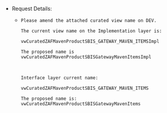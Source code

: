 - Request Details:
	- ```
	  Please amend the attached curated view name on DEV.
	  
	  The current view name on the Implementation layer is:
	  
	  vwCuratedZAFMavenProductSBIS_GATEWAY_MAVEN_ITEMSImpl  
	  
	  The proposed name is vwCuratedZAFMavenProductSBISGatewayMavenItemsImpl  
	  
	   
	  
	  Interface layer current name:
	  
	  vwCuratedZAFMavenProductSBIS_GATEWAY_MAVEN_ITEMS
	  
	  The proposed name is: vwCuratedZAFMavenProductSBISGatewayMavenItems
	  ```
